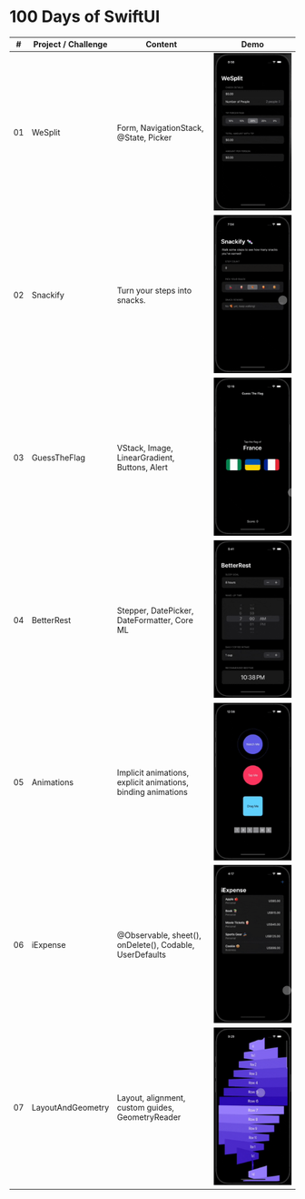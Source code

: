 # 100 Days of SwiftUI

<table>

  <thead>
    <tr>
      <th>#</th>
      <th>Project / Challenge</th>
      <th>Content</th>
      <th width="30%">Demo</th>
    </tr>
  </thead>

  <tbody>
    <tr>
      <td>01</td>
      <td>WeSplit</td>
      <td>
        Form, NavigationStack, @State, Picker
      </td>
      <td>
        <img src="./Demo/01-WeSplit.gif" alt="WeSplit Demo" width="100%" />
      </td>
    </tr>
    <tr>
      <td>02</td>
      <td>Snackify</td>
      <td>
        Turn your steps into snacks.
      </td>
      <td>
        <img src="./Demo/02-Snackify.gif" alt="Snackify Demo" width="100%" />
      </td>
    </tr>
    <tr>
      <td>03</td>
      <td>GuessTheFlag</td>
      <td>
        VStack, Image, LinearGradient, Buttons, Alert
      </td>
      <td>
        <img src="./Demo/03-GuessTheFlag.gif" alt="GuessTheFlag Demo" width="100%" />
      </td>
    </tr>
    <tr>
      <td>04</td>
      <td>BetterRest</td>
      <td>
        Stepper, DatePicker, DateFormatter, Core ML
      </td>
      <td>
        <img src="./Demo/04-BetterRest.gif" alt="BetterRest Demo" width="100%" />
      </td>
    </tr>
    <tr>
      <td>05</td>
      <td>Animations</td>
      <td>
        Implicit animations, explicit animations, binding animations
      </td>
      <td>
        <img src="./Demo/05-Animations.gif" alt="Animations Demo" width="100%" />
      </td>
    </tr>
    <tr>
      <td>06</td>
      <td>iExpense</td>
      <td>
        @Observable, sheet(), onDelete(), Codable, UserDefaults
      </td>
      <td>
        <img src="./Demo/06-iExpense.gif" alt="iExpense Demo" width="100%" />
      </td>
    </tr>
    <tr>
      <td>07</td>
      <td>LayoutAndGeometry</td>
      <td>
        Layout, alignment, custom guides, GeometryReader
      </td>
      <td>
        <img src="./Demo/07-LayoutAndGeometry.gif" alt="LayoutAndGeometry Demo" width="100%" />
      </td>
    </tr>
  </tbody>
</table>